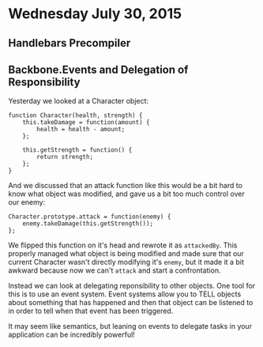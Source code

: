# Wednesday July 30, 2015

## Handlebars Precompiler

## Backbone.Events and Delegation of Responsibility

Yesterday we looked at a Character object:

    function Character(health, strength) {
        this.takeDamage = function(amount) {
            health = health - amount;
        };

        this.getStrength = function() {
            return strength;
        };
    }

And we discussed that an attack function like this would be a bit hard to know what object was modified, and gave us a bit too much control over our enemy:

    Character.prototype.attack = function(enemy) {
        enemy.takeDamage(this.getStrength());
    };

We flipped this function on it's head and rewrote it as `attackedBy`.
This properly managed what object is being modified and made sure that our current Character wasn't directly modifying it's `enemy`, but it made it a bit awkward because now we can't `attack` and start a confrontation.

Instead we can look at delegating reponsibility to other objects.
One tool for this is to use an event system.
Event systems allow you to TELL objects about something that has happened and then that object can be listened to in order to tell when that event has been triggered.

It may seem like semantics, but leaning on events to delegate tasks in your application can be incredibly powerful!
